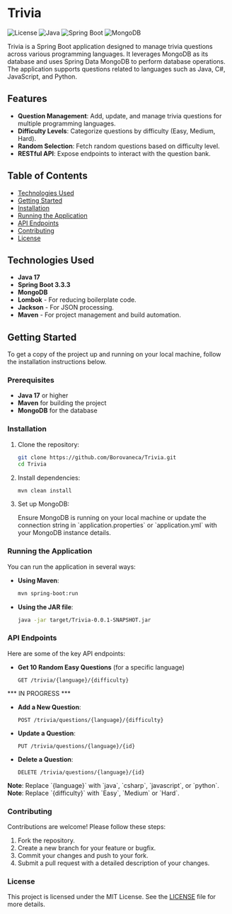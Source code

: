 # Trivia

![License](https://img.shields.io/badge/License-MIT-blue.svg)
![Java](https://img.shields.io/badge/Java-17-brightgreen.svg)
![Spring Boot](https://img.shields.io/badge/Spring%20Boot-3.3.3-brightgreen.svg)
![MongoDB](https://img.shields.io/badge/Database-MongoDB-brightgreen.svg)

Trivia is a Spring Boot application designed to manage trivia questions across various programming languages. It leverages MongoDB as its database and uses Spring Data MongoDB to perform database operations. The application supports questions related to languages such as Java, C#, JavaScript, and Python.

## Features

- **Question Management**: Add, update, and manage trivia questions for multiple programming languages.
- **Difficulty Levels**: Categorize questions by difficulty (Easy, Medium, Hard).
- **Random Selection**: Fetch random questions based on difficulty level.
- **RESTful API**: Expose endpoints to interact with the question bank.

## Table of Contents

- [Technologies Used](#technologies-used)
- [Getting Started](#getting-started)
- [Installation](#installation)
- [Running the Application](#running-the-application)
- [API Endpoints](#api-endpoints)
- [Contributing](#contributing)
- [License](#license)

## Technologies Used

- **Java 17**
- **Spring Boot 3.3.3**
- **MongoDB**
- **Lombok** - For reducing boilerplate code.
- **Jackson** - For JSON processing.
- **Maven** - For project management and build automation.

## Getting Started

To get a copy of the project up and running on your local machine, follow the installation instructions below.

### Prerequisites

- **Java 17** or higher
- **Maven** for building the project
- **MongoDB** for the database

### Installation

1. Clone the repository:

   ```bash
   git clone https://github.com/Borovaneca/Trivia.git
   cd Trivia
   ```

2. Install dependencies:

   ```bash
   mvn clean install
   ```

3. Set up MongoDB:

   Ensure MongoDB is running on your local machine or update the connection string in \`application.properties\` or \`application.yml\` with your MongoDB instance details.

### Running the Application

You can run the application in several ways:

- **Using Maven**:

  ```bash
  mvn spring-boot:run
  ```

- **Using the JAR file**:

  ```bash
  java -jar target/Trivia-0.0.1-SNAPSHOT.jar
  ```

### API Endpoints

Here are some of the key API endpoints:

- **Get 10 Random Easy Questions** (for a specific language)
  
  ```
  GET /trivia/{language}/{difficulty}
  ```

*** IN PROGRESS ***

- **Add a New Question**:
  
  ```
  POST /trivia/questions/{language}/{difficulty}
  ```

- **Update a Question**:
  
  ```
  PUT /trivia/questions/{language}/{id}
  ```

- **Delete a Question**:
  
  ```
  DELETE /trivia/questions/{language}/{id}
  ```
**Note**: Replace \`{language}\` with \`java\`, \`csharp\`, \`javascript\`, or \`python\`.
**Note**: Replace \`{difficulty}\` with \`Easy\`, \`Medium\` or \`Hard\`.

### Contributing

Contributions are welcome! Please follow these steps:

1. Fork the repository.
2. Create a new branch for your feature or bugfix.
3. Commit your changes and push to your fork.
4. Submit a pull request with a detailed description of your changes.

### License

This project is licensed under the MIT License. See the [LICENSE](LICENSE) file for more details.
